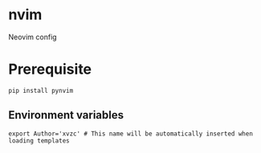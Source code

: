 # nvim
Neovim config 

# Prerequisite
```
pip install pynvim
```

## Environment variables
```
export Author='xvzc' # This name will be automatically inserted when loading templates
```

